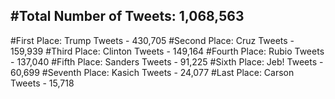 #Total Number of Tweets: 1,068,563 
---
#First Place: Trump Tweets - 430,705
#Second Place: Cruz Tweets - 159,939
#Third Place: Clinton Tweets - 149,164
#Fourth Place: Rubio Tweets - 137,040
#Fifth Place: Sanders Tweets - 91,225
#Sixth Place: Jeb! Tweets - 60,699
#Seventh Place: Kasich Tweets - 24,077
#Last Place: Carson Tweets - 15,718

